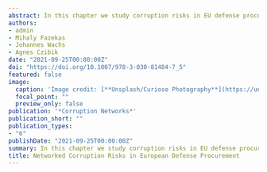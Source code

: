 ```yaml
---
abstract: In this chapter we study corruption risks in EU defense procurement. Defense procurement has long been thought to present significant potential for corruption and state capture. Using a large dataset of contracts covering nearly ten years and applying an objective corruption risk indicator, we find strong empirical support for this hypothesis. In nearly all countries our corruption risk indicator is higher for military contracts than for contracts in general. By mapping national markets as complex networks, we find that risks are significantly clustered, suggesting potential islands of state capture. The centralization of corruption risk varies from country to country, in some corruption risk is significantly higher in the periphery, while in others it is significantly higher in the center of the market. We argue that network maps of procurement markets are an effective tool to highlight hotspots of corruption risk, especially in the overall high risk context of defense contracting.
authors:
- admin
- Mihaly Fazekas
- Johannes Wachs
- Agnes Czibik
date: "2021-09-25T00:00:00Z"
doi: "https://doi.org/10.1007/978-3-030-81484-7_5"
featured: false
image:
  caption: 'Image credit: [**Unsplash/Curioso Photography**](https://unsplash.com/photos/xYrTdhysQY0)'
  focal_point: ""
  preview_only: false
publication: '*Corruption Networks*'
publication_short: ""
publication_types:
- "6"
publishDate: "2021-09-25T00:00:00Z"
summary: In this chapter we study corruption risks in EU defense procurement. In nearly all countries our corruption risk indicator is higher for military contracts than for contracts in general.
title: Networked Corruption Risks in European Defense Procurement
---
```


